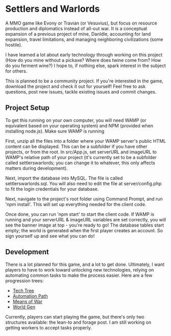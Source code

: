 # Settlers and Warlords

A MMO game like Evony or Travian (or Vesuvius), but focus on resource production and diplomatics instead of all-out war. It is a conceptual expansion of a previous project of mine, DanIdle, accounting for land expansion, travel limitations, and managing neighboring civilizations (some hostile).

I have learned a lot about early technology through working on this project (How do you mine without a pickaxe? Where does twine come from? How do you ferment wine?) I hope to, if nothing else, spark interest in the subject for others.

This is planned to be a community project. If you're interested in the game, download the project and check it out for yourself! Feel free to ask questions, post new issues, tackle existing issues and commit changes.

## Project Setup

To get this running on your own computer, you will need WAMP (or equivalent based on your operating system) and NPM (provided when installing node.js). Make sure WAMP is running

First, unzip all the files into a folder where your WAMP server's public HTML content can be displayed. This can be a subfolder if you have other projects, or from the root. In src/App.js, set serverURL and imageURL to WAMP's relative path of your project (it's currently set to be a subfolder called settlerswarlords; you can change it to whatever, this only affects matters during development).

Next, import the database into MySQL. The file is called settlerswarlords.sql. You will also need to edit the file at server/config.php to fit
the login credentials for your database.

Next, navigate to the project's root folder using Command Prompt, and run 'npm install'. This will set up everything needed for the client code.

Once done, you can run 'npm start' to start the client code. If WAMP is running and your serverURL & imageURL variables are set correctly, you will see the banner image at top - you're ready to go! The database tables start empty; the world is generated when the first player creates an account. So sign yourself up and see what you can do!

## Development

There is a lot planned for this game, and a lot to get done. Ultimately, I want players to have to work toward unlocking new technologies, relying on automating common tasks to make the process easier. Here are a few progression trees:

-   [Tech Tree](/techtree.md)
-   [Automation Path](/automationtree.md)
-   [Means of War](/wartree.md)
-   [World Gen](/worldgen.md)

Currently, players can start playing the game, but there's only two structures available: the lean-to and forage post. I am still working on getting workers to accept tasks properly.
